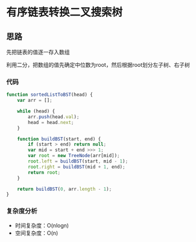 # 有序链表转换二叉搜索树

## 思路

先把链表的值逐一存入数组

利用二分，把数组的值先确定中位数为root，然后根据root划分左子树、右子树

### 代码

```js
function sortedListToBST(head) {
    var arr = [];

    while (head) {
        arr.push(head.val);
        head = head.next;
    }

    function buildBST(start, end) {
        if (start > end) return null;
        var mid = start + end >>> 1;
        var root = new TreeNode(arr[mid]);
        root.left = buildBST(start, mid - 1);
        root.right = buildBST(mid + 1, end);
        return root;
    }

    return buildBST(0, arr.length - 1);
}
```

### 复杂度分析

- 时间复杂度：O(nlogn)
- 空间复杂度：O(n)
